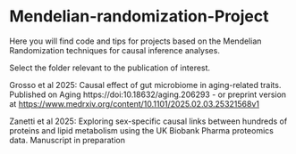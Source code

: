 # Mendelian-randomization-Project
Here you will find code and tips for projects based on the Mendelian Randomization techniques for causal inference analyses. 

Select the folder relevant to the publication of interest.

Grosso et al 2025: Causal effect of gut microbiome in aging-related traits. Published on Aging https://doi:10.18632/aging.206293  - or preprint version at https://www.medrxiv.org/content/10.1101/2025.02.03.25321568v1

Zanetti et al 2025: Exploring sex-specific causal links between hundreds of proteins and lipid metabolism using the UK Biobank Pharma proteomics data. Manuscript in preparation
